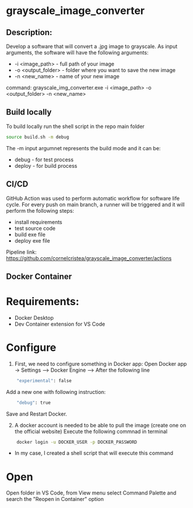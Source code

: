 # grayscale_image_converter

## Description:
Develop a software that will convert a .jpg image to grayscale. As input arguments, the software will have the following arguments:
- -i <image_path> - full path of your image
- -o <output_folder> - folder where you want to save the new image
- -n <new_name> - name of your new image

command: grayscale_img_converter.exe -i <image_path> -o <output_folder> -n <new_name>


## Build locally
To build locally run the shell script in the repo main folder
```bash
source build.sh -m debug
```
The -m input argumnet represents the build mode and it can be:
- debug - for test process
- deploy - for build process


## CI/CD
GitHub Action was used to perform automatic workflow for software life cycle.
For every push on main branch, a runner will be triggered and it will perform the following steps:
- install requirements
- test source code
- build exe file
- deploy exe file

Pipeline link: https://github.com/cornelcristea/grayscale_image_converter/actions


## Docker Container
# Requirements: 
- Docker Desktop
- Dev Container extension for VS Code

# Configure
1. First, we need to configure something in Docker app:
Open Docker app -> Settings --> Docker Engine --> After the following line 
```bash
    "experimental": false
```
Add a new one with following instruction:
```bash
    "debug": true
```
Save and Restart Docker.

2. A docker account is needed to be able to pull the image (create one on the official website)
Execute the following commnad in terminal 
```bash
    docker login -u DOCKER_USER -p DOCKER_PASSWORD
```
* In my case, I created a shell script that will execute this command

# Open
Open folder in VS Code, from View menu select Command Palette and search the "Reopen in Container" option